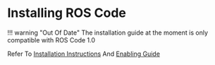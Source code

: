 # Installing ROS Code

!!! warning "Out Of Date"
    The installation guide at the moment is only compatible with ROS Code 1.0

Refer To [Installation Instructions](versionone/#download-and-install-ros-code) And [Enabling Guide](versionone/#enable-ros-code-in-python)
